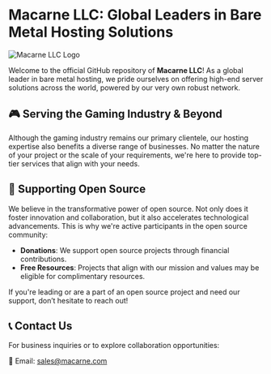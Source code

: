 # Macarne LLC: Global Leaders in Bare Metal Hosting Solutions

![Macarne LLC Logo](https://macarne.com/img/macarnelogo.png)  <!-- Replace 'path_to_macarne_logo.png' with the actual path to your logo, if you have one. -->

Welcome to the official GitHub repository of **Macarne LLC**! As a global leader in bare metal hosting, we pride ourselves on offering high-end server solutions across the world, powered by our very own robust network.

## 🎮 Serving the Gaming Industry & Beyond

Although the gaming industry remains our primary clientele, our hosting expertise also benefits a diverse range of businesses. No matter the nature of your project or the scale of your requirements, we're here to provide top-tier services that align with your needs.

## 🤝 Supporting Open Source

We believe in the transformative power of open source. Not only does it foster innovation and collaboration, but it also accelerates technological advancements. This is why we're active participants in the open source community:

- **Donations**: We support open source projects through financial contributions.
- **Free Resources**: Projects that align with our mission and values may be eligible for complimentary resources.
  
If you're leading or are a part of an open source project and need our support, don’t hesitate to reach out!

## 📞 Contact Us

For business inquiries or to explore collaboration opportunities:

📧 Email: [sales@macarne.com](mailto:sales@macarne.com)

<!--

🙋‍♀️ Elevate Your Gaming with the Power of Bare Metal
In a world where every millisecond counts, Macarne LLC stands as the unparalleled champion of hosting solutions tailored for the gaming industry. 
As a global leader in bare metal hosting, we are committed to delivering unrivaled performance, security, and scalability to power the most demanding online gaming experiences.
🌈 We sponsor and donate to open source projects email us info@macarne.com
-->
